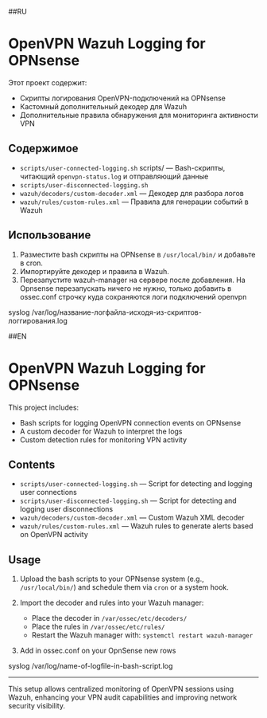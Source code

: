 ##RU

# OpenVPN Wazuh Logging for OPNsense

Этот проект содержит:

- Cкрипты логирования OpenVPN-подключений на OPNsense
- Кастомный дополнительный декодер для Wazuh
- Дополнительные правила обнаружения для мониторинга активности VPN

## Содержимое

- `scripts/user-connected-logging.sh`          scripts/ — Bash-скрипты, читающий `openvpn-status.log` и отправляющий данные
- `scripts/user-disconnected-logging.sh`
- `wazuh/decoders/custom-decoder.xml` — Декодер для разбора логов
- `wazuh/rules/custom-rules.xml` — Правила для генерации событий в Wazuh

## Использование

1. Разместите bash скрипты на OPNsense в `/usr/local/bin/` и добавьте в cron.
2. Импортируйте декодер и правила в Wazuh.
3. Перезапустите wazuh-manager на сервере после добавления. На Opnsense перезапускать ничего не нужно, только добавить в ossec.conf строчку куда сохраняются логи подключений openvpn

<localfile>
  <log_format>syslog</log_format>
  <location>/var/log/название-логфайла-исходя-из-скриптов-логгирования.log</location>
</localfile>






##EN
# OpenVPN Wazuh Logging for OPNsense

This project includes:

- Bash scripts for logging OpenVPN connection events on OPNsense
- A custom decoder for Wazuh to interpret the logs
- Custom detection rules for monitoring VPN activity

## Contents

- `scripts/user-connected-logging.sh` — Script for detecting and logging user connections
- `scripts/user-disconnected-logging.sh` — Script for detecting and logging user disconnections
- `wazuh/decoders/custom-decoder.xml` — Custom Wazuh XML decoder
- `wazuh/rules/custom-rules.xml` — Wazuh rules to generate alerts based on OpenVPN activity

## Usage

1. Upload the bash scripts to your OPNsense system (e.g., `/usr/local/bin/`) and schedule them via `cron` or a system hook.
2. Import the decoder and rules into your Wazuh manager:
   - Place the decoder in `/var/ossec/etc/decoders/`
   - Place the rules in `/var/ossec/etc/rules/`
   - Restart the Wazuh manager with: `systemctl restart wazuh-manager`

3. Add in ossec.conf on your OpnSense new rows

<localfile>
  <log_format>syslog</log_format>
  <location>/var/log/name-of-logfile-in-bash-script.log</location>
</localfile>


---

This setup allows centralized monitoring of OpenVPN sessions using Wazuh, enhancing your VPN audit capabilities and improving network security visibility.
